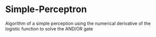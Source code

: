 # Simple-Perceptron
Algorithm of a simple perception using the numerical derivative of the logistic function to solve the AND/OR gate
